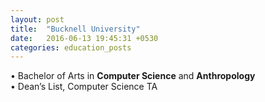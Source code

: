 ```yaml
---
layout: post
title:  "Bucknell University"
date:   2016-06-13 19:45:31 +0530
categories: education_posts
---
```

• Bachelor of Arts in <strong>Computer Science</strong> and <strong>Anthropology</strong><br>
• Dean’s List, Computer Science TA